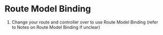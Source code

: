 # Route Model Binding

1. Change your route and controller over to use Route Model Binding (refer to Notes on Route Model Binding if unclear)